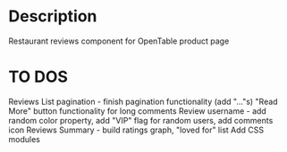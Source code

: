# Description
Restaurant reviews component for OpenTable product page

# TO DOS
  Reviews List pagination - finish pagination functionality (add "..."s)
  "Read More" button functionality for long comments
  Review username - add random color property, add "VIP" flag for random users, add comments icon
  Reviews Summary - build ratings graph, "loved for" list
  Add CSS modules